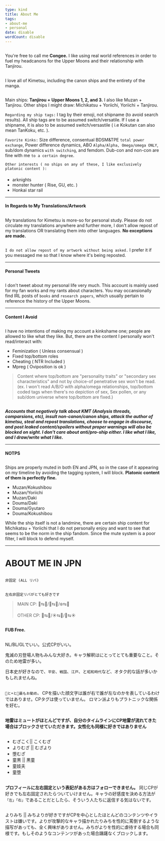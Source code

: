 ```yaml
---
type: kind
title: About Me
tags:
- about-me
- personal
date: disable
wordCount: disable
---
```

##
You're free to call me **Congee.** 
I like using real world references in order to fuel my headcanons for the Upper Moons and their relationship with Tanjirou. 
##
I love all of Kimetsu, including the canon ships and the entirety of the manga. 
##
Main ships: **Tanjirou + Upper Moons 1, 2, and 3.** I also like Muzan + Tanjirou. 
Other ships I might draw: Michikatsu + Yoriichi, Yoriichi + Tanjirou.


`Regarding my ship tags:`
I tag by their emoji, not shipname (to avoid search results). All ship tags are to be assumed switch/versatile. If I use a shipname, it is also to be assumed switch/versastile ( i.e Kokutan can also mean TanKoku, etc. ).

`Favorite Kinks:`
Size difference, consentual BDSM&TPE `total power exchange`, Power difference dynamics, ABO `Alpha/Alpha, Omega/omega ONLY`, sub/dom dynamics `with switching`, and femdom. Dub-con and non-con are fine with me `to a certain degree`. 

`Other interests ( no ships on any of these, I like exclusively platonic content ):`
####
* arknights 
* monster hunter ( Rise, GU, etc. )
* Honkai star rail
___
#### **In Regards to My Translations/Artwork**
##
My translations for Kimetsu is more-so for personal study. Please do not circulate my translations anywhere and further more, I don't allow repost of my translations OR translating them into other languages. 
**No exceptions are made.** 
##
`I do not allow repost of my artwork without being asked.` I prefer it if you messaged me so that I know where it's being reposted. 
___
#### **Personal Tweets**
##
I don't tweet about my personal life very much. This account is mainly used for my fan works and my rants about characters. You may occansionally find IRL posts of `books` and `research papers`, which usually pertain to reference the history of the Upper Moons.
___
#### **Content I Avoid**
##
I have no intentions of making my account a kinkshame one; people are allowed to like what they like. But, there are the content I personally won't read/interact with:
* Feminization ( Unless consensual ) 
* Fixed top/bottom roles
* Cheating ( NTR Included )
* Mpreg ( Oviposition is ok )
> Content where top/bottom are "personality traits" or "secondary sex characteristics" and not by choice-of penetrative sex won't be read. (ex. I won't read A/B/O with alpha/omega relationships, top/bottom coded tags when there's no depiction of sex, Sex pollen, or any sub/dom universe where top/bottom are fixed.)
##
**_Accounts that negatively talk about KMT (Analysis threads, comparsions, etc), insult non-canon/canon ships, attack the author of kimetsu, steal and repost translations, choose to engage in discourse, and post leaked content/spoilers without proper warnings will also be blocked on sight. I don't care about anti/pro-ship either. I like what I like, and I draw/write what I like._**
___
#### **NOTPS**
## 
Ships are properly muted in both EN and JPN, so in the case of it appearing on my timeline by avoiding the tagging system, I will block. **Platonic content of them is perfectly fine.**
* Muzan/Kokushibou
* Muzan/Yoriichi
* Muzan/Daki
* Douma/Daki
* Douma/Gyutaro
* Douma/Kokushibou 

While the ship itself is not a landmine, there are certain ship content for Michikatsu + Yoriichi that I do not personally enjoy and want to see that seems to be the norm in the ship fandom. Since the mute system is a poor filter, I will block to defend myself. 
___
# ABOUT ME IN JPN
##
`非固定 (ALL リバ)`
##
`左右非固定リバがとても好きです`
>MAIN CP: 🌙⇆🎴/🌈⇆🎴/❄️⇆🎴
>
>OTHER CP: 👹⇆🎴/☀️⇆🎴/🌙⇆☀️
##
**FUB Free.**
##
NL/BL/GLでいい。公式CPがいい。

鬼滅の刃登場人物もみんな大好き。キャラ解釈はにとってとても重要なこと。そのため地雷が多い。

日本史が好きなので、`平安`、`戦国`、`江戸`、と`昭和時代`など、オタク的な話が多いかもしれませんね。
##
##
`🌙と☀️と🎴最もお勧め。`
CPを描いた顔文字は誰が右で誰が左なのかを表しているわけではありませ。CPタグは使っていません。
ロマン派よりもプラトニックな関係を好む。
##
**地雷はミュートがほとんどですが、自分のタイムラインにCP地雷が流れてきた場合はブロックさせていただきます。女性化も同様に好きではありません**
##
* むざこく|| こくむざ
* よりむざ || むざより
* 堕むざ
* 童黒 || 黒童
* 童妓夫
* 童堕
##
**プロフィールに左右固定という表記がある方はフォローできません。** 同じCPが好きでも左右固定されたらついていけません。キャラの好感度を決める方法が`「左」「右」`であることだとしたら、そういう人たちに返信する気はないです。
##
よりみち || みちよりが好きですがCPを中心としたほとんどのコンテンツやイラストは嫌いです。よりが攻撃的なキャラ描かれたりみちを性的に罵倒するような描写があっても、全く興味がありません。みちがよりを性的に虐待する場合も同様です。もしそのようなコンテンツがあった場合躊躇なくブロックします。